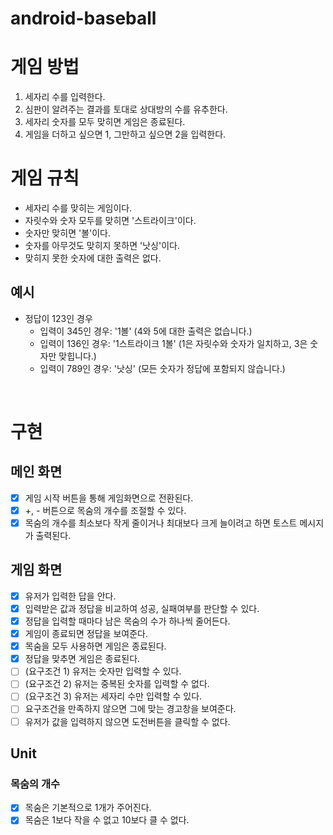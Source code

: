 # android-baseball
# 게임 방법
1. 세자리 수를 입력한다.
2. 심판이 알려주는 결과를 토대로 상대방의 수를 유추한다.
3. 세자리 숫자를 모두 맞히면 게임은 종료된다.
4. 게임을 더하고 싶으면 1, 그만하고 싶으면 2을 입력한다.

# 게임 규칙
- 세자리 수를 맞히는 게임이다.
- 자릿수와 숫자 모두를 맞히면 '스트라이크'이다.
- 숫자만 맞히면 '볼'이다.
- 숫자를 아무것도 맞히지 못하면 '낫싱'이다.
- 맞히지 못한 숫자에 대한 출력은 없다.

## 예시
- 정답이 123인 경우
    - 입력이 345인 경우: '1볼' (4와 5에 대한 출력은 없습니다.)
    - 입력이 136인 경우: '1스트라이크 1볼' (1은 자릿수와 숫자가 일치하고, 3은 숫자만 맞힙니다.)
    - 입력이 789인 경우: '낫싱' (모든 숫자가 정답에 포함되지 않습니다.)
<br />
  
# 구현 
## 메인 화면
- [x] 게임 시작 버튼을 통해 게임화면으로 전환된다.
- [x] +, - 버튼으로 목숨의 개수를 조절할 수 있다.
- [x] 목숨의 개수를 최소보다 작게 줄이거나 최대보다 크게 늘이려고 하면 토스트 메시지가 출력된다.

## 게임 화면
- [x] 유저가 입력한 답을 안다.
- [x] 입력받은 값과 정답을 비교하여 성공, 실패여부를 판단할 수 있다.
- [x] 정답을 입력할 때마다 남은 목숨의 수가 하나씩 줄어든다.
- [x] 게임이 종료되면 정답을 보여준다.
- [x] 목숨을 모두 사용하면 게임은 종료된다.
- [x] 정답을 맞추면 게임은 종료된다.
- [ ] (요구조건 1) 유저는 숫자만 입력할 수 있다.
- [ ] (요구조건 2) 유저는 중복된 숫자를 입력할 수 없다.
- [ ] (요구조건 3) 유저는 세자리 수만 입력할 수 있다.
- [ ] 요구조건을 만족하지 않으면 그에 맞는 경고창을 보여준다.
- [ ] 유저가 값을 입력하지 않으면 도전버튼을 클릭할 수 없다.

## Unit
### 목숨의 개수
- [x] 목숨은 기본적으로 1개가 주어진다.
- [x] 목숨은 1보다 작을 수 없고 10보다 클 수 없다.